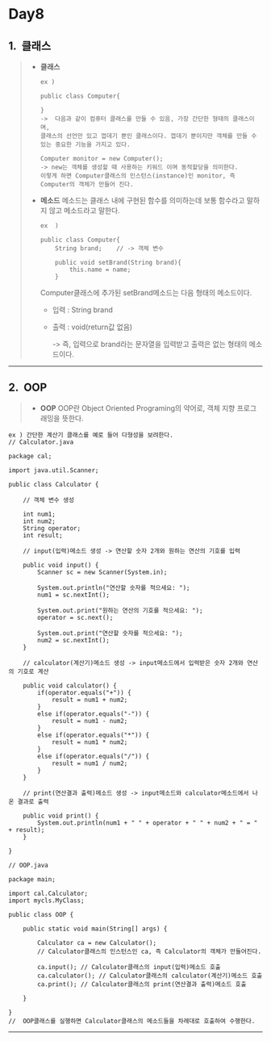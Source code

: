 Day8
====
1.&nbsp;&nbsp;클래스
---------------------------
> * **클래스**
>    ```
>   ex )
>   
>    public class Computer{
>    
>    }
>    ->  다음과 같이 컴퓨터 클래스를 만들 수 있음, 가장 간단한 형태의 클래스이며,    
>    클래스의 선언만 있고 껍데기 뿐인 클래스이다. 껍데기 뿐이지만 객체를 만들 수 있는 중요한 기능을 가지고 있다.
>    ```   
>    
>    ```
>    Computer monitor = new Computer();
>    -> new는 객체를 생성할 때 사용하는 키워드 이며 동적할당을 의미한다.   
>    이렇게 하면 Computer클래스의 인스턴스(instance)인 monitor, 즉 Computer의 객체가 만들어 진다.
>    ```
>    
>  * **메소드**
>      메소드는 클래스 내에 구현된 함수를 의미하는데 보통 함수라고 말하지 않고 메소드라고 말한다.
>      ```
>      ex  )
>      
>      public class Computer{
>          String brand;    // -> 객체 변수
>          
>          public void setBrand(String brand){
>              this.name = name;
>          }
>     ```
>     Computer클래스에 추가된 setBrand메소드는 다음 형태의 메소드이다.
>      
>       * 입력 : String brand   
>       
>       * 출력 : void(return값 없음)   
>       
>         -> 즉, 입력으로 brand라는 문자열을 입력받고 출력은 없는 형태의 메소드이다.   
>       
---------------------------------------------------------------------------------------------------------
2.&nbsp;&nbsp;OOP
-----------------------------------------------------------------
> * **OOP**
>   OOP란 Object Oriented Programing의 약어로, 객체 지향 프로그래밍을 뜻한다.
>   
```
ex ) 간단한 계산기 클래스를 예로 들어 다형성을 보려한다.
// Calculator.java

package cal;

import java.util.Scanner;

public class Calculator {

	// 객체 변수 생성
	
	int num1;            
	int num2;
	String operator;
	int result;
	
	// input(입력)메소드 생성 -> 연산할 숫자 2개와 원하는 연산의 기호를 입력
	
	public void input() {
		Scanner sc = new Scanner(System.in);
		
		System.out.println("연산할 숫자를 적으세요: ");
		num1 = sc.nextInt();
		
		System.out.print("원하는 연산의 기호를 적으세요: ");
		operator = sc.next();
		
		System.out.print("연산할 숫자를 적으세요: ");
		num2 = sc.nextInt();
	}
	
	// calculator(계산기)메소드 생성 -> input메소드에서 입력받은 숫자 2개와 연산의 기호로 계산
	
	public void calculator() {
		if(operator.equals("+")) {
			result = num1 + num2;
		}
		else if(operator.equals("-")) {
			result = num1 - num2;
		}
		else if(operator.equals("*")) {
			result = num1 * num2;
		}
		else if(operator.equals("/")) {
			result = num1 / num2;
		}
	}
	
	// print(연산결과 출력)메소드 생성 -> input메소드와 calculator메소드에서 나온 결과로 출력
	
	public void print() {
		System.out.println(num1 + " " + operator + " " + num2 + " = " + result);
	}

}
```

```
// OOP.java

package main;

import cal.Calculator;
import mycls.MyClass;

public class OOP {

	public static void main(String[] args) {
		
		Calculator ca = new Calculator(); 
		// Calculator클래스의 인스턴스인 ca, 즉 Calculator의 객체가 만들어진다.
		
		ca.input(); // Calculator클래스의 input(입력)메소드 호출
		ca.calculator(); // Calculator클래스의 calculator(계산기)메소드 호출
		ca.print(); // Calculator클래스의 print(연산결과 출력)메소드 호출
		
	}

}
//  OOP클래스를 실행하면 Calculator클래스의 메소드들을 차례대로 호출하여 수행한다.
```
-------------------------------------------------------------------------------------------------------------------------------
